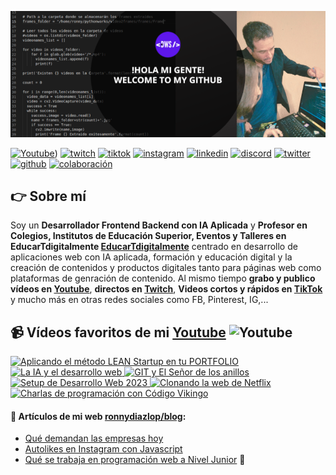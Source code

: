![Header](https://github.com/ronnynations21/ronnynations21/blob/main/Welcome_to_my_github.png)

[![Youtube](https://img.shields.io/static/v1?label=&message=youtube&color=FF0000&logo=youtube&logoColor=white&style=for-the-badge)](https://www.youtube.com/channel/UCMWsNqg2avxv4-OWbNDlWgw))
[![twitch](https://img.shields.io/static/v1?label=&message=twitch&color=6441a5&logo=twitch&logoColor=white&style=for-the-badge)](https://twitch.tv/ronnydiazlop)
[![tiktok](https://img.shields.io/static/v1?label=&message=tiktok&color=ff0050&logo=tiktok&logoColor=white&style=for-the-badge)](https://www.tiktok.com/@ronnydiazlop?)
[![instagram](https://img.shields.io/static/v1?label=&message=instagram&color=5B51D8&logo=instagram&logoColor=white&style=for-the-badge)](https://instagram.com/ronnydiazlop)
[![linkedin](https://img.shields.io/static/v1?label=&message=linkedin&color=0e76a8&logo=linkedin&logoColor=white&style=for-the-badge)](https://www.linkedin.com/in/ronnydiazlopez)
[![discord](https://img.shields.io/static/v1?label=&message=discord&color=7289da&logo=discord&logoColor=white&style=for-the-badge)](https://discord.com/users/ronnynations21#4872)
[![twitter](https://img.shields.io/static/v1?label=&message=twitter&color=1DA1F2&logo=twitter&logoColor=white&style=for-the-badge)](https://twitter.com/ronnydiazlop)
[![github](https://img.shields.io/static/v1?label=&message=github&color=171515&logo=github&logoColor=white&style=for-the-badge)](https://github.com/ronnynations21)
[![colaboración](https://img.shields.io/static/v1?label=&message=MIS%20CURSOS&color=blue&logo=teach&logoColor=white&style=for-the-badge)](http://colaboracion.ronnynations21)


## 👉 Sobre mí
Soy un **Desarrollador Frontend Backend con IA Aplicada** y **Profesor en Colegios, Institutos de Educación Superior, Eventos y Talleres en EducarTdigitalmente [EducarTdigitalmente](https://educartdigitalmente.netlify.app)** centrado en desarrollo de aplicaciones web con IA aplicada, formación y educación digital y la creación de contenidos y productos digitales tanto para páginas web como plataformas de genración de contenido.
Al mismo tiempo **grabo y publico vídeos en [Youtube](https://youtube.com/ronnydiazlop?sub_confirmation=1)**, **directos en [Twitch](https://twitch.tv/ronnydiazlop)**, **Videos cortos y rápidos en [TikTok](http://tiktok.com/@ronnydiazlop)** y mucho más en otras redes sociales como FB, Pinterest, IG,...


## 📹 Vídeos favoritos de mi [Youtube](https://youtube.com/ronnydiazlop?sub_confirmation=1) ![Youtube](https://img.shields.io/youtube/channel/subscribers/UC3ixxxxxxccccvvvS3-NA)
<a href='https://www.youtube.com/watch?v=jfffffffqCe4hTs' title="Aplicando el método LEAN Startup en tu PORTFOLIO - ver en Youtube" target='_blank'>
  <img width='32%'  src='https://i3.ytimg.com/vi/j6RffffCe4hTs/maxresdefault.jpg' alt='Aplicando el método LEAN Startup en tu PORTFOLIO' />
</a>
<a href='https://www.youtube.com/watch?v=1hDGffffqM' title="La IA y el desarrollo web - ver en Youtube" target='_blank'>
  <img width='32%'  src='https://i3.ytimg.com/vi/1hcccccM/maxresdefault.jpg' alt='La IA y el desarrollo web' />
</a>
<a href='https://www.youtube.com/watch?v=GddddbOs' title="GIT y El Señor de los anillos - ver en Youtube" target='_blank'>
  <img width='32%' src='https://img.youtube.com/vi/GC_Vddddds/maxresdefault.jpg' alt='GIT y El Señor de los anillos' />
</a>
<a href='https://www.youtube.com/watch?v=-cggggg' title="Setup de Desarrollo Web 2023 - ver en Youtube" target='_blank'>
  <img width='32%' src='https://img.youtube.com/vi/-chk3tKggggggg/maxresdefault.jpg' alt='Setup de Desarrollo Web 2023' />
</a>
<a href='https://www.youtube.com/watch?v=WCUjjjjjj8' title="Clonando la web de Netflix - ver en Youtube" target='_blank'>
  <img width='32%' src='https://i3.ytimg.com/vi/WCUASjjjjjjjj8/maxresdefault.jpg' alt='Clonando la web de Netflix' />
</a>
<a href='https://www.youtube.com/watch?v=P5eeeeeees' title="Charlas de programación con Código Vikingo - ver en Youtube" target='_blank'>
  <img width='32%' src='https://i3.ytimg.com/vi/P51Peeeeeeees/maxresdefault.jpg' alt='Charlas de programación con Código Vikingo' />
</a>


#### 📝 Artículos de mi web [ronnydiazlop/blog](https://reactjs-ronny-blog.netlify.app):
- [Qué demandan las empresas hoy](https://reactjs-ronny-blog.netlify.app/que-demandan-las-empresas-hoy/)
- [Autolikes en Instagram con Javascript](https://reactjs-ronny-blog.netlify.app/autolikes-en-instagram-con-javascript/)
- [Qué se trabaja en programación web a Nivel Junior](https://reactjs-ronny-blog.netlify.app/que-se-trabaja-en-programacion-web-a-nivel-Junior/)
👋

